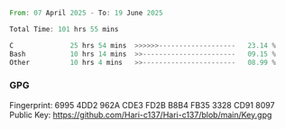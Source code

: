 <!--START_SECTION:waka-->

```rust
From: 07 April 2025 - To: 19 June 2025

Total Time: 101 hrs 55 mins

C              25 hrs 54 mins  >>>>>>-------------------   23.14 %
Bash           10 hrs 14 mins  >>-----------------------   09.15 %
Other          10 hrs 4 mins   >>-----------------------   08.99 %
```

<!--END_SECTION:waka-->

### GPG <br />
Fingerprint:     6995 4DD2 962A CDE3 FD2B B8B4 FB35 3328 CD91 8097 <br />
Public Key:      https://github.com/Hari-c137/Hari-c137/blob/main/Key.gpg
